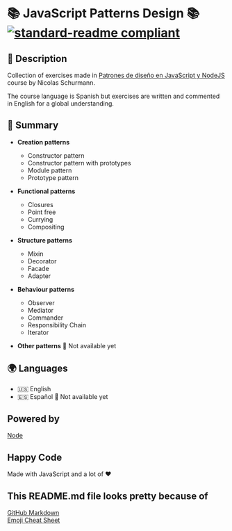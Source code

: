 # :books: JavaScript Patterns Design :books: [![standard-readme compliant](https://img.shields.io/badge/readme%20style-standard-brightgreen.svg?style=flat-square)](https://github.com/RichardLitt/standard-readme)

## 🔖 Description

Collection of exercises made in [Patrones de diseño en JavaScript y NodeJS](https://www.udemy.com/course/patrones-de-diseno-en-javascript-y-nodejs/) course by Nicolas Schurmann.

The course language is Spanish but exercises are written and commented in English for a global understanding.

## 📖 Summary

* **Creation patterns**
    * Constructor pattern
    * Constructor pattern with prototypes
    * Module pattern
    * Prototype pattern

* **Functional patterns**
    * Closures
    * Point free
    * Currying
    * Compositing

* **Structure patterns**
    * Mixin
    * Decorator
    * Facade
    * Adapter

* **Behaviour patterns**
    * Observer
    * Mediator
    * Commander
    * Responsibility Chain
    * Iterator

* **Other patterns** :wrench: Not available yet

## :earth_africa: Languages

* :us: English
* :es: Español :wrench: Not available yet

## Powered by

[Node](https://nodejs.org/)

## Happy Code

Made with JavaScript and a lot of ❤️

## This README.md file looks pretty because of

[GitHub Markdown](https://guides.github.com/features/mastering-markdown/) \
[Emoji Cheat Sheet](https://www.webfx.com/tools/emoji-cheat-sheet/)
